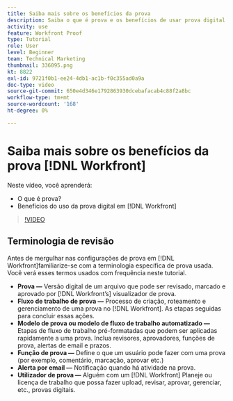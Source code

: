 ```yaml
---
title: Saiba mais sobre os benefícios da prova
description: Saiba o que é prova e os benefícios de usar prova digital no [!DNL  Workfront].
activity: use
feature: Workfront Proof
type: Tutorial
role: User
level: Beginner
team: Technical Marketing
thumbnail: 336095.png
kt: 8822
exl-id: 9721f0b1-ee24-4db1-ac1b-f0c355ad0a9a
doc-type: video
source-git-commit: 650e4d346e1792863930dcebafacab4c88f2a8bc
workflow-type: tm+mt
source-wordcount: '168'
ht-degree: 0%

---
```


# Saiba mais sobre os benefícios da prova [!DNL Workfront]

Neste vídeo, você aprenderá:

* O que é prova?
* Benefícios do uso da prova digital em [!DNL Workfront]

>[!VIDEO](https://video.tv.adobe.com/v/336095/?quality=12&learn=on)

## Terminologia de revisão

Antes de mergulhar nas configurações de prova em [!DNL  Workfront]familiarize-se com a terminologia específica de prova usada. Você verá esses termos usados com frequência neste tutorial.

* **Prova —** Versão digital de um arquivo que pode ser revisado, marcado e aprovado por [!DNL Workfront’s] visualizador de prova.
* **Fluxo de trabalho de prova —** Processo de criação, roteamento e gerenciamento de uma prova no [!DNL Workfront]. As etapas seguidas para concluir essas ações.
* **Modelo de prova ou modelo de fluxo de trabalho automatizado —** Etapas de fluxo de trabalho pré-formatadas que podem ser aplicadas rapidamente a uma prova. Inclua revisores, aprovadores, funções de prova, alertas de email e prazos.
* **Função de prova —** Define o que um usuário pode fazer com uma prova (por exemplo, comentário, marcação, aprovar etc.)
* **Alerta por email —** Notificação quando há atividade na prova.
* **Utilizador de prova —** Alguém com um [!DNL Workfront] Planeje ou licença de trabalho que possa fazer upload, revisar, aprovar, gerenciar, etc., provas digitais.

